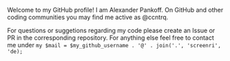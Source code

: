 Welcome to my GitHub profile! 
I am Alexander Pankoff. On GitHub and other coding communities you may find me active as @ccntrq.

For questions or suggetions regarding my code please create an Issue or PR in the corresponding repository. 
For anything else feel free to contact me under `my $mail = $my_github_username . '@' . join('.', 'screenri', 'de);`
